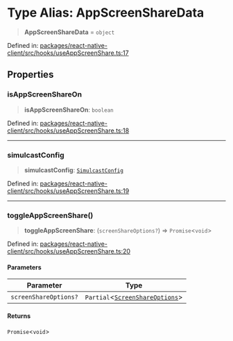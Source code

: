 # Type Alias: AppScreenShareData

> **AppScreenShareData** = `object`

Defined in: [packages/react-native-client/src/hooks/useAppScreenShare.ts:17](https://github.com/fishjam-cloud/mobile-client-sdk/blob/b59d08631f5fbe1fa162c766a63916c14024e0d4/packages/react-native-client/src/hooks/useAppScreenShare.ts#L17)

## Properties

### isAppScreenShareOn

> **isAppScreenShareOn**: `boolean`

Defined in: [packages/react-native-client/src/hooks/useAppScreenShare.ts:18](https://github.com/fishjam-cloud/mobile-client-sdk/blob/b59d08631f5fbe1fa162c766a63916c14024e0d4/packages/react-native-client/src/hooks/useAppScreenShare.ts#L18)

***

### simulcastConfig

> **simulcastConfig**: [`SimulcastConfig`](SimulcastConfig.md)

Defined in: [packages/react-native-client/src/hooks/useAppScreenShare.ts:19](https://github.com/fishjam-cloud/mobile-client-sdk/blob/b59d08631f5fbe1fa162c766a63916c14024e0d4/packages/react-native-client/src/hooks/useAppScreenShare.ts#L19)

***

### toggleAppScreenShare()

> **toggleAppScreenShare**: (`screenShareOptions?`) => `Promise`\<`void`\>

Defined in: [packages/react-native-client/src/hooks/useAppScreenShare.ts:20](https://github.com/fishjam-cloud/mobile-client-sdk/blob/b59d08631f5fbe1fa162c766a63916c14024e0d4/packages/react-native-client/src/hooks/useAppScreenShare.ts#L20)

#### Parameters

| Parameter | Type |
| ------ | ------ |
| `screenShareOptions?` | `Partial`\<[`ScreenShareOptions`](ScreenShareOptions.md)\> |

#### Returns

`Promise`\<`void`\>

